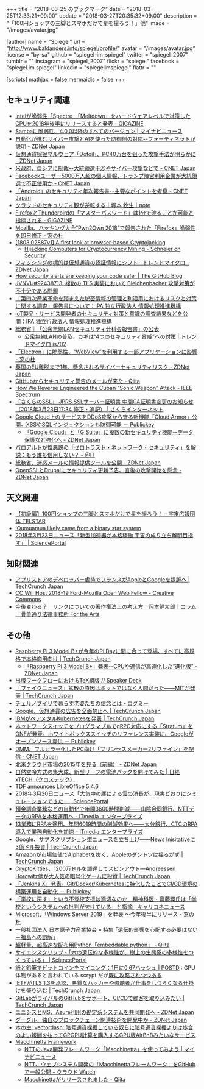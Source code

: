 +++
title = "2018-03-25 のブックマーク"
date =  "2018-03-25T12:33:21+09:00"
update = "2018-03-27T20:35:32+09:00"
description = "「100円ショップの三脚とスマホだけで星を撮ろう！」他"
image = "/images/avatar.jpg"

[author]
name      = "Spiegel"
url       = "http://www.baldanders.info/spiegel/profile/"
avatar    = "/images/avatar.jpg"
license   = "by-sa"
github    = "spiegel-im-spiegel"
twitter   = "spiegel_2007"
tumblr    = ""
instagram = "spiegel_2007"
flickr    = "spiegel"
facebook  = "spiegel.im.spiegel"
linkedin  = "spiegelimspiegel"
flattr    = ""

[scripts]
  mathjax = false
  mermaidjs = false
+++

## セキュリティ関連

- [Intelが脆弱性「Spectre」「Meltdown」をハードウェアレベルで対策したCPUを2018年後半にリリースすると発表 - GIGAZINE](https://gigazine.net/news/20180316-intel-hardware-based-protection/)
- [Sambaに脆弱性、4.0.0以降のすべてのバージョン | マイナビニュース](https://news.mynavi.jp/article/20180317-600991/)
- [自動化が進むサイバー攻撃とAIを使った防御側の対応--フォーティネットが説明 - ZDNet Japan](https://japan.zdnet.com/article/35116169/)
- [仮想通貨採掘マルウェア「Dofoil」、PC40万台を狙った攻撃手法が明らかに - ZDNet Japan](https://japan.zdnet.com/article/35116203/)
- [米政府、ロシアに制裁--大統領選干渉やサイバー攻撃などで - CNET Japan](https://japan.cnet.com/article/35116258/)
- [Facebookユーザー5000万人超の個人情報、トランプ陣営利用企業が大統領選で不正使用か - CNET Japan](https://japan.cnet.com/article/35116326/)
- [「Android」のセキュリティ年次報告書--主要なポイントを考察 - CNET Japan](https://japan.cnet.com/article/35116262/)
- [クラウドのセキュリティ観が逆転する｜塚本 牧生｜note](https://note.mu/tsukamoto/n/n4d5dced4654c)
- [FirefoxとThunderbirdの「マスターパスワード」は1分で破ることが可能と指摘される - GIGAZINE](https://gigazine.net/news/20180320-firefox-thunderbird-master-password-disable-secure/)
- [Mozilla、ハッキング大会“Pwn2Own 2018”で報告された「Firefox」脆弱性を即日修正 - 窓の杜](https://forest.watch.impress.co.jp/docs/news/1112439.html)
- [[1803.02887v1] A first look at browser-based Cryptojacking](https://arxiv.org/abs/1803.02887v1)
    - [Hijacking Computers for Cryptocurrency Mining - Schneier on Security](https://www.schneier.com/blog/archives/2018/03/hijacking_compu.html)
- [フィッシングの標的は仮想通貨の認証情報にシフト--トレンドマイクロ - ZDNet Japan](https://japan.zdnet.com/article/35116453/)
- [How security alerts are keeping your code safer | The GitHub Blog](https://blog.github.com/2018-03-21-security-alerting-a-first-look-at-community-responses/)
- [JVNVU#92438713: 複数の TLS 実装において Bleichenbacher 攻撃対策が不十分である問題](http://jvn.jp/vu/JVNVU92438713/)
- [「第四次産業革命を踏まえた秘密情報の管理と利活用におけるリスクと対策に関する調査」報告書について：IPA 独立行政法人 情報処理推進機構](https://www.ipa.go.jp/security/fy29/reports/ts_research/20180322.html)
- [IoT製品・サービス開発者のセキュリティ対策と意識の調査結果などを公開：IPA 独立行政法人 情報処理推進機構](https://www.ipa.go.jp/security/fy29/reports/vuln_handling/index.html)
- [総務省｜「公衆無線LANセキュリティ分科会報告書」の公表](http://www.soumu.go.jp/menu_news/s-news/01ryutsu03_02000147.html)
    - [公衆無線LANの普及、カギは“4つのセキュリティ脅威”への対策 | トレンドマイクロ is702](https://is702.jp/news/3299/partner/101_g/)
- [「Electron」に脆弱性、“WebView”を利用する一部アプリケーションに影響 - 窓の杜](https://forest.watch.impress.co.jp/docs/news/1112933.html)
- [英国のEU離脱まで1年、懸念されるサイバーセキュリティリスク - ZDNet Japan](https://japan.zdnet.com/article/35116204/)
- [GitHubからセキュリティ警告のメールが来た - Qiita](https://qiita.com/taktakfu/items/471333d3dd2c9e935949)
- [How We Reverse Engineered the Cuban “Sonic Weapon” Attack - IEEE Spectrum](https://www.spectrum.ieee.org/semiconductors/devices/how-we-reverse-engineered-the-cuban-sonic-weapon-attack)
- [「さくらのSSL」 JPRS SSLサーバー証明書 中間CA証明書変更のお知らせ（2018年3月23日17:34 修正・追記） | さくらインターネット](https://www.sakura.ad.jp/news/sakurainfo/newsentry.php?id=1897)
- [Google Cloud上のサービスをDDoS攻撃から守る新機能「Cloud Armor」公開。XSSやSQLインジェクションも防御可能 － Publickey](http://www.publickey1.jp/blog/18/google_cloudddoscloud_armorxsssql.html)
    - [「Google Cloud」と「G Suite」に複数の新セキュリティ機能--データ保護など強化へ - ZDNet Japan](https://japan.zdnet.com/article/35116480/)
- [パロアルトが性悪説の「ゼロトラスト・ネットワーク・セキュリティ」を解説：もう誰も信用しない？ - ＠IT](http://www.atmarkit.co.jp/ait/articles/1405/23/news081.html)
- [総務省、迷惑メールの情報提供ツールを公開 - ZDNet Japan](https://japan.zdnet.com/article/35116604/)
- [OpenSSLとDrupalにセキュリティ更新予告、直後の攻撃開始を懸念 - ZDNet Japan](https://japan.zdnet.com/article/35116597/)

## 天文関連

- [【初級編】100円ショップの三脚とスマホだけで星を撮ろう！ – 宇宙広報団体 TELSTAR](http://spacemgz-telstar.com/5136)
- [‘Oumuamua likely came from a binary star system](https://www.ras.org.uk/news-and-press/3100-oumuamua-likely-came-from-a-binary-star-system)
- [2018年3月23日ニュース「新型加速器が本格稼働  宇宙の成り立ち解明目指す」 | SciencePortal](https://scienceportal.jst.go.jp/news/newsflash_review/newsflash/2018/03/20180323_01.html)

## 知財関連

- [アプリストアのデベロッパー虐待でフランスがAppleとGoogleを提訴へ  |  TechCrunch Japan](https://jp.techcrunch.com/2018/03/15/2018-03-14-france-takes-legal-action-against-apple-and-google-for-their-app-stores/)
- [CC Will Host 2018-19 Ford-Mozilla Open Web Fellow - Creative Commons](https://creativecommons.org/2018/03/21/cc-will-host-2018-19-ford-mozilla-open-web-fellow/)
- [今後変わる？　リンクについての著作権法上の考え方　岡本健太郎｜コラム｜骨董通り法律事務所 For the Arts](http://www.kottolaw.com/column/001653.html)

## その他

- [Raspberry Pi 3 Model B+が今年のPi Dayに間に合って登場、すべてに高規格で本格商用向け  |  TechCrunch Japan](https://jp.techcrunch.com/2018/03/14/2018-03-14-raspberry-pi-model-b-arrives-just-in-time-for-pi-day-2018/)
    - [「Raspberry Pi 3 Model B+」発表--CPUや通信が高速化した“進化版” - ZDNet Japan](https://japan.zdnet.com/article/35116193/)
- [出版ワークフローにおけるTeX組版 // Speaker Deck](https://speakerdeck.com/yuw/chu-ban-wakuhuroniokerutexzu-ban)
- [「フェイクニュース」拡散の原因はボットではなく人間だった――MITが発表  |  TechCrunch Japan](https://jp.techcrunch.com/2018/03/18/2018-03-08-false-news-spreads-faster-than-truth-online-thanks-to-human-nature/)
- [チェルノブイリで暮らす老婆たちの信念とは - ログミー](http://logmi.jp/87588)
- [Google、仮想通貨の広告を全面禁止へ  |  TechCrunch Japan](https://jp.techcrunch.com/2018/03/15/2018-03-14-google-announces-ban-on-cryptocurrency-ads/)
- [IBMがベアメタルKubernetesを発表  |  TechCrunch Japan](https://jp.techcrunch.com/2018/03/14/2018-03-14-ibm-launches-bare-metal-kubernetes/)
- [ネットワークスイッチをプログラマブルでgRPC対応にする「Stratum」をONFが発表。ホワイトボックススイッチのリファレンス実装に、Googleがオープンソース提供 － Publickey](http://www.publickey1.jp/blog/18/grpcstratumonfgoogle.html)
- [DMM、フルカラー化したPC向け「プリンセスメーカー2リファイン」を配信 - CNET Japan](https://japan.cnet.com/article/35116299/)
- [北米クラウド市場の2015年を見る（前編） - ZDNet Japan](https://japan.zdnet.com/article/35059744/)
- [自然空冷方式の集大成、新型リーフの電池パックを開けてみた | 日経 xTECH（クロステック）](http://tech.nikkeibp.co.jp/atcl/nxt/column/18/00127/00002/)
- [TDF announces LibreOffice 5.4.6](https://blog.documentfoundation.org/blog/2018/03/22/tdf-announces-libreoffice-5-4-6/)
- [2018年3月20日ニュース「大気中の塵による雲の消長が、現実どおりにシミュレーションできた」 | SciencePortal](https://scienceportal.jst.go.jp/news/newsflash_review/newsflash/2018/03/20180320_01.html)
- [預金調査業務などの自動化で年間3600時間削減――山陰合同銀行、NTTデータのRPAを本格運用へ - ITmedia エンタープライズ](http://www.itmedia.co.jp/enterprise/articles/1803/14/news053.html)
- [13業務にRPAを適用、年間6019時間の削減効果へ――大分銀行、CTCのRPA導入で業務自動化を加速 - ITmedia エンタープライズ](http://www.itmedia.co.jp/enterprise/articles/1803/05/news049.html)
- [Google、サブスクリプション型ニュースを立ち上げ――News Inisitativeに3億ドル投資  |  TechCrunch Japan](https://jp.techcrunch.com/2018/03/21/2018-03-20-google-news-initiative/)
- [Amazonが市場価値でAlphabetを抜く、Appleのダントツは揺るがず  |  TechCrunch Japan](https://jp.techcrunch.com/2018/03/21/2018-03-20-amazon-surpasses-alphabet-in-market-value/)
- [CryptoKitties、1200万ドルを調達してスピンアウト―Andreessen Horowitz他が大人気の暗号化ゲームに投資  |  TechCrunch Japan](https://jp.techcrunch.com/2018/03/22/2018-03-20-cryptokitties-raises-12m-from-andreessen-horowitz-and-union-square-ventures/)
- [「Jenkins X」発表。Git/Docker/Kubernetesに特化したことでCI/CD環境の構築運用を自動化 － Publickey](http://www.publickey1.jp/blog/18/jenkins_xgitdockerkubernetescicd.html)
- [「学校に戻す」という不登校支援は適切なのか　精神科医・斎藤環氏は「学校というシステムへの批判が欠けている」と指摘 | キャリコネニュース](https://news.careerconnection.jp/?p=51867)
- [Microsoft、「Windows Server 2019」を発表 ～今年後半にリリース - 窓の杜](https://forest.watch.impress.co.jp/docs/news/1112898.html)
- [一般社団法人 日本原子力産業協会 » 特集 ｢遺伝的影響を心配する必要はない－福島への誤解｣](http://www.jaif.or.jp/misunderstanding-about-fukushima/)
- [超軽量、超高速な配布用Python「embeddable python」 - Qiita](https://qiita.com/mm_sys/items/1fd3a50a930dac3db299)
- [サイエンスクリップ・「木の遺伝的な多様性が、樹上の生態系の多様性をつくっている」 | SciencePortal](https://scienceportal.jst.go.jp/clip/20180323_01.html)
- [紙と鉛筆でビットコインをマイニング：1日に0.67ハッシュ | POSTD](https://postd.cc/mining-bitcoin-with-pencil-and-paper/) : GPU 体制があると言われている scrypt だが[既に攻略されつつある](https://blog.visvirial.com/articles/519 "scryptがGPUに破られる時 – びりあるの研究ノート")
- [IETFがTLS 1.3を承認、悪質なハッカーや盗聴者が仕事をしづらくなる仕掛けを盛り込む  |  TechCrunch Japan](https://jp.techcrunch.com/2018/03/24/2018-03-23-the-web-will-soon-be-a-little-safer-with-the-approval-of-this-new-security-standard/)
- [GitLabがライバルのGitHubをサポート、CI/CDで顧客を取り込みたい  |  TechCrunch Japan](https://jp.techcrunch.com/2018/03/23/2018-03-22-gitlab-adds-support-for-github/)
- [ユニシスとMS、Azure利用の勘定系システムを共同開発へ - ZDNet Japan](https://japan.zdnet.com/article/35116594/)
- [グーグル、独自のブロックチェーン関連技術を開発中か - ZDNet Japan](https://japan.zdnet.com/article/35116554/)
- [本の虫: vectordash: 暗号通貨採掘している奴らに暗号通貨採掘よりは歩合のよい報酬を払ってGPGPU計算を購入するGPU版AirBnBみたいなサービス](https://cpplover.blogspot.jp/2018/03/vectordash-gpgpugpuairbnb.html)
- [Macchinetta Framework](https://macchinetta.github.io/)
    - [NTTのJava開発フレームワーク「Macchinetta」を使ってみよう | マイナビニュース](https://news.mynavi.jp/article/20180320-ntt_macchinetta/)
    - [NTT、ウェブシステム開発の「Macchinettaフレームワーク」をGitHubで一般公開 - クラウド Watch](https://cloud.watch.impress.co.jp/docs/news/1111311.html)
    - [Macchinettaがリリースされました - Qiita](https://qiita.com/neriudon/items/9d0206b4c01b63e904db)
